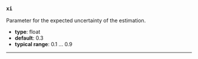 ### `xi`

Parameter for the expected uncertainty of the estimation.

  - **type**: float
  - **default**: 0.3
  - **typical range**: 0.1 ... 0.9

---
